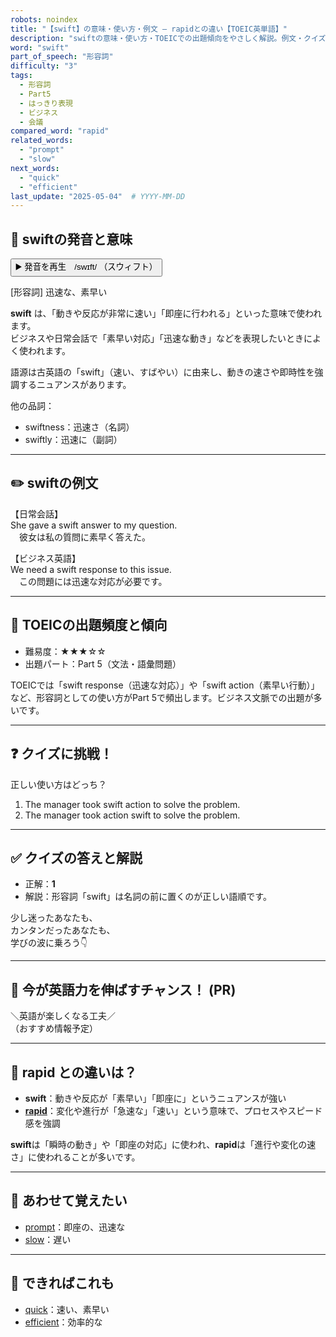 ```yaml
---
robots: noindex
title: "【swift】の意味・使い方・例文 ― rapidとの違い【TOEIC英単語】"
description: "swiftの意味・使い方・TOEICでの出題傾向をやさしく解説。例文・クイズ付きでrapidとの違いもわかりやすく学べます。"
word: "swift"
part_of_speech: "形容詞"
difficulty: "3"
tags:
  - 形容詞
  - Part5
  - はっきり表現
  - ビジネス
  - 会議
compared_word: "rapid"
related_words:
  - "prompt"
  - "slow"
next_words:
  - "quick"
  - "efficient"
last_update: "2025-05-04"  # YYYY-MM-DD
---
```


## 🔰 swiftの発音と意味

<button class="play-audio" onclick="playTTS('swift')">
  <span class="play-audio-main">
    ▶️ 発音を再生　/swɪft/
  </span>
  <span class="play-audio-sub">
    （スウィフト）
  </span>
</button>

[形容詞] 迅速な、素早い

**swift** は、「動きや反応が非常に速い」「即座に行われる」といった意味で使われます。  
ビジネスや日常会話で「素早い対応」「迅速な動き」などを表現したいときによく使われます。

語源は古英語の「swift」（速い、すばやい）に由来し、動きの速さや即時性を強調するニュアンスがあります。

他の品詞：  
- swiftness：迅速さ（名詞）
- swiftly：迅速に（副詞）

---

## ✏️ swiftの例文

【日常会話】  
She gave a swift answer to my question.  
　彼女は私の質問に素早く答えた。

【ビジネス英語】  
We need a swift response to this issue.  
　この問題には迅速な対応が必要です。

---

## 🎯 TOEICの出題頻度と傾向

- 難易度：★★★☆☆
- 出題パート：Part 5（文法・語彙問題）

TOEICでは「swift response（迅速な対応）」や「swift action（素早い行動）」など、形容詞としての使い方がPart 5で頻出します。ビジネス文脈での出題が多いです。

---

## ❓ クイズに挑戦！

正しい使い方はどっち？

1. The manager took swift action to solve the problem.  
2. The manager took action swift to solve the problem.

---

## ✅ クイズの答えと解説

- 正解：**1**
- 解説：形容詞「swift」は名詞の前に置くのが正しい語順です。

少し迷ったあなたも、  
カンタンだったあなたも、  
学びの波に乗ろう👇️

---

## 🚀 今が英語力を伸ばすチャンス！ (PR)

<div class="info-center">
＼英語が楽しくなる工夫／<br>  
（おすすめ情報予定）
</div>

---

## 🤔  rapid との違いは？

- **swift**：動きや反応が「素早い」「即座に」というニュアンスが強い
- **[rapid](/word/rapid)**：変化や進行が「急速な」「速い」という意味で、プロセスやスピード感を強調

**swift**は「瞬時の動き」や「即座の対応」に使われ、**rapid**は「進行や変化の速さ」に使われることが多いです。

---

## 🧩 あわせて覚えたい

- [prompt](/word/prompt)：即座の、迅速な
- [slow](/word/slow)：遅い

---

## 📖 できればこれも

- [quick](/word/quick)：速い、素早い
- [efficient](/word/efficient)：効率的な

<!-- cvid: aid01_bid25 -->
